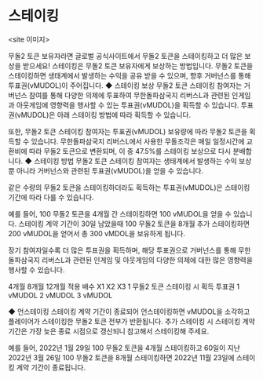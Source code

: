 # 스테이킹

\<site 이미지>

무돌2 토큰 보유자라면 글로벌 공식사이트에서 무돌2 토큰을 스테이킹하고 더 많은 보상을 받으세요! 스테이킹은 무돌2 토큰 보유자에게 보상하는 방법입니다. 무돌2 토큰을 스테이킹하면 생태계에서 발생하는 수익을 공유 받을 수 있으며, 향후 거버넌스를 통해 투표권(vMUDOL)이 주어집니다. ◆ 스테이킹 보상 무돌2 토큰 스테이킹 참여자는 거버넌스 참여를 통해 다양한 의제에 투표하여 무한돌파삼국지 리버스L과 관련된 인게임과 아웃게임에 영향력을 행사할 수 있는 투표권(vMUDOL)을 획득할 수 있습니다. 투표권(vMUDOL)은 아래 스테이킹 방법에 따라 획득할 수 있습니다.

또한, 무돌2 토큰 스테이킹 참여자는 투표권(vMUDOL) 보유량에 따라 무돌2 토큰을 획득할 수 있습니다. 무한돌파삼국지 리버스L에서 사용한 무돌조각은 매일 일정시간에 교환비에 따라 무돌2 토큰으로 변환되며, 이 중 47.5%를 스테이킹 보상으로 다시 분배합니다. ◆ 스테이킹 방법 무돌2 토큰 스테이킹 참여자는 생태계에서 발생하는 수익 보상 뿐 아니라 거버넌스와 관련된 투표권(vMUDOL)을 얻을 수 있습니다.

같은 수량의 무돌2 토큰을 스테이킹하더라도 획득하는 투표권(vMUDOL)은 스테이킹 기간에 따라 다를 수 있습니다.

예를 들어, 100 무돌2 토큰을 4개월 간 스테이킹하면 100 vMUDOL을 얻을 수 있습니다. 스테이킹 계약 기간이 30일 남았을때 100 무돌2 토큰을 8개월 추가 스테이킹하면 200 vMUDOL을 얻어서 총 300 vMDOL을 보유하게 됩니다.

장기 참여자일수록 더 많은 투표권을 획득하며, 해당 투표권으로 거버넌스를 통해 무한돌파삼국지 리버스L과 관련된 인게임 및 아웃게임의 다양한 의제에 대한 많은 영향력을 행사할 수 있습니다.

4개월 8개월 12개월 적용 배수 X1 X2 X3 1 무돌2 토큰 스테이킹 시 획득 투표권 1 vMUDOL 2 vMUDOL 3 vMUDOL

◆ 언스테이킹 스테이킹 계약 기간이 종료되어 언스테이킹하면 vMUDOL을 소각하고 플레이어가 스테이킹한 무돌2 토큰 전부가 반환됩니다. 추가 스테이킹 시 스테이킹 계약 기간은 가장 늦은 종료 시점으로 갱신되니 참고해서 스테이킹해 주세요.

예를 들어, 2022년 1월 29일 100 무돌2 토큰을 4개월 스테이킹하고 60일이 지난 2022년 3월 26일 100 무돌2 토큰을 8개월 스테이킹하면 2022년 11월 23일에 스테이킹 계약 기간이 종료됩니다.
